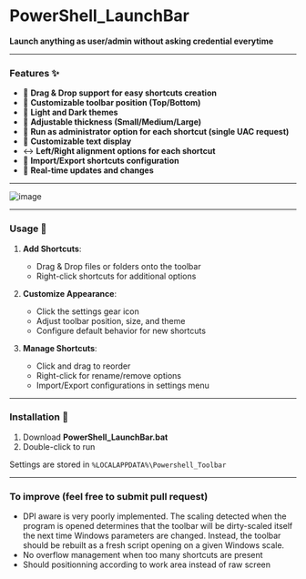 # PowerShell_LaunchBar

**Launch anything as user/admin without asking credential everytime**

--------------------

### Features ✨ 

- 🎯 **Drag & Drop support for easy shortcuts creation**
- 🔄 **Customizable toolbar position (Top/Bottom)**
- 🎨 **Light and Dark themes**
- 📏 **Adjustable thickness (Small/Medium/Large)**
- 🚀 **Run as administrator option for each shortcut (single UAC request)**
- 📝 **Customizable text display**
- ↔️ **Left/Right alignment options for each shortcut**
- 💾 **Import/Export shortcuts configuration**
- 🔄 **Real-time updates and changes**

--------------------

![image](https://github.com/user-attachments/assets/a80468f3-a77c-4b53-9ffc-5122dcc06efb)

--------------------

### Usage 📝

1. **Add Shortcuts**:
   - Drag & Drop files or folders onto the toolbar
   - Right-click shortcuts for additional options

2. **Customize Appearance**:
   - Click the settings gear icon
   - Adjust toolbar position, size, and theme
   - Configure default behavior for new shortcuts

3. **Manage Shortcuts**:
   - Click and drag to reorder
   - Right-click for rename/remove options
   - Import/Export configurations in settings menu

--------------------

### Installation 🔧

1. Download **PowerShell_LaunchBar.bat**
2. Double-click to run

Settings are stored in `%LOCALAPPDATA%\Powershell_Toolbar`

--------------------

### To improve (feel free to submit pull request)

- DPI aware is very poorly implemented. 
The scaling detected when the program is opened determines that the toolbar will be dirty-scaled itself the next time Windows parameters are changed.
Instead, the toolbar should be rebuilt as a fresh script opening on a given Windows scale.
- No overflow management when too many shortcuts are present
- Should positionning according to work area instead of raw screen
